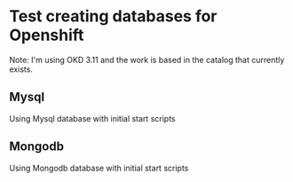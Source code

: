 # Test creating databases for Openshift
Note: I'm using OKD 3.11 and the work is based in the catalog that currently exists.

## Mysql
Using Mysql database with initial start scripts

## Mongodb
Using Mongodb database with initial start scripts
